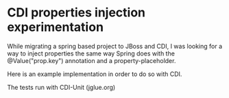 # CDI properties injection experimentation

While migrating a spring based project to JBoss and CDI, I was looking for a way to inject properties the same way
Spring does with the @Value("prop.key") annotation and a property-placeholder.

Here is an example implementation in order to do so with CDI.

The tests run with CDI-Unit (jglue.org)